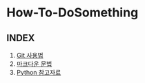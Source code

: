 # How-To-DoSomething


## INDEX
1. [Git 사용법](https://github.com/MaliciousJ/How-To-DoSomething/blob/master/Git/index.md)
2. [마크다운 문법](https://github.com/MaliciousJ/How-To-DoSomething/blob/master/Markdown/index.md)
3. [Python 참고자료](https://github.com/MaliciousJ/How-To-DoSomething/blob/master/Python/index.md)
